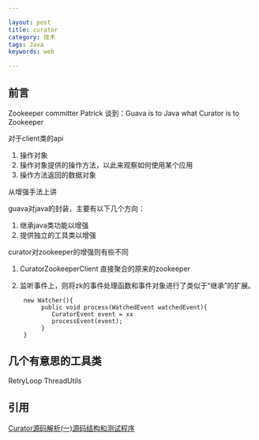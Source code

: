 ```yaml
---

layout: post
title: curator
category: 技术
tags: Java
keywords: web

---
```


## 前言

Zookeeper committer Patrick 谈到：Guava is to Java what Curator is to Zookeeper

对于client类的api

1. 操作对象
2. 操作对象提供的操作方法，以此来观察如何使用某个应用
3. 操作方法返回的数据对象


从增强手法上讲

guava对java的封装，主要有以下几个方向：

1. 继承java类功能以增强
2. 提供独立的工具类以增强


curator对zookeeper的增强则有些不同

1. CuratorZookeeperClient 直接聚合的原来的zookeeper
2. 监听事件上，则将zk的事件处理函数和事件对象进行了类似于“继承”的扩展。

		new Watcher(){
			 public void process(WatchedEvent watchedEvent){
                CuratorEvent event = xx
                processEvent(event);
             }
		}
		
		
## 几个有意思的工具类

RetryLoop
ThreadUtils
		
	

## 引用

[Curator源码解析(一)源码结构和测试程序](http://blog.csdn.net/jiyiqinlovexx/article/details/42405525)